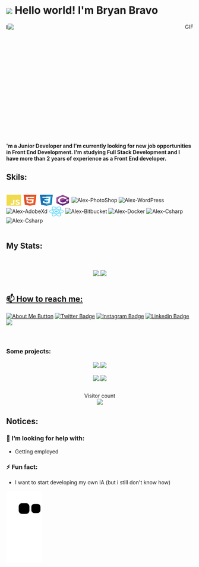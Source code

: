 # <img src="https://emojis.slackmojis.com/emojis/images/1531849430/4246/blob-sunglasses.gif?1531849430" width="30"/> Hello world! I'm Bryan Bravo

<!--   ![c633c20ede82f0e0ced7d570dbe3a1f3](https://user-images.githubusercontent.com/70382532/138322189-2db8df52-9dcb-40a0-88a8-c365466bd33d.gif) -->
<div align="right"> 
  <img align="right" alt="GIF" src="https://github.com/Akherox/Akherox/blob/main/.github/workflows/138322189-2db8df52-9dcb-40a0-88a8-c365466bd33d.gif?raw=true" width="500" height="320" />
</div>

#### I'm a Junior Developer and I'm currently looking for new job opportunities in Front End Development. I'm studying Full Stack Development and I have more than 2 years of experience as a Front End developer.
   
## Skils:
<!--   //Web for icons: https://devicon.dev/ -->
<div style="display: inline_block">
<br>
  <img align="center" alt="Alex-Js" height="30" width="40" src="https://raw.githubusercontent.com/devicons/devicon/master/icons/javascript/javascript-plain.svg">
  <img align="center" alt="Alex-HTML" height="30" width="40" src="https://raw.githubusercontent.com/devicons/devicon/master/icons/html5/html5-original.svg">
  <img align="center" alt="Alex-CSS" height="30" width="40" src="https://raw.githubusercontent.com/devicons/devicon/master/icons/css3/css3-original.svg">
  <img align="center" alt="Alex-C#" height="30" width="40" src="https://raw.githubusercontent.com/devicons/devicon/master/icons/csharp/csharp-original.svg">
  <img align="center" alt="Alex-PhotoShop" height="30" width="40" src="https://cdn.jsdelivr.net/gh/devicons/devicon/icons/photoshop/photoshop-plain.svg"> 
  <img align="center" alt="Alex-WordPress" height="30" width="40" src="https://cdn.jsdelivr.net/gh/devicons/devicon/icons/wordpress/wordpress-plain.svg"> 
  <img align="center" alt="Alex-AdobeXd" height="30" width="40" src="https://cdn.jsdelivr.net/gh/devicons/devicon/icons/xd/xd-line.svg"> 
  <img align="center" alt="Alex-React" height="30" width="40" src="https://raw.githubusercontent.com/devicons/devicon/master/icons/react/react-original.svg">
  <img align="center" alt="Alex-Bitbucket" height="30" width="40" src="https://cdn.jsdelivr.net/gh/devicons/devicon/icons/bitbucket/bitbucket-original-wordmark.svg">
  <img align="center" alt="Alex-Docker" height="30" width="40" src="https://cdn.jsdelivr.net/gh/devicons/devicon/icons/docker/docker-original-wordmark.svg">
  <img align="center" alt="Alex-Csharp" height="30" width="40" src="https://cdn.jsdelivr.net/gh/devicons/devicon/icons/git/git-plain-wordmark.svg">
  <img align="center" alt="Alex-Csharp" height="30" width="40" src="https://cdn.jsdelivr.net/gh/devicons/devicon/icons/vuejs/vuejs-original-wordmark.svg" />
          
          
  <!--   <img align="center" alt="Alex-Csharp" height="30" width="40" src="https://cdn.jsdelivr.net/gh/devicons/devicon/icons/sequelize/sequelize-original.svg"> -->
  <!--   <img align="center" alt="Alex-Ts" height="30" width="40" src="https://raw.githubusercontent.com/devicons/devicon/master/icons/typescript/typescript-plain.svg"> -->
  <!--   <img align="center" alt="Alex-Python" height="30" width="40" src="https://raw.githubusercontent.com/devicons/devicon/master/icons/python/python-original.svg"> -->
</div>
  <br>                
                 
## My Stats:
<br>
<br>
<div align="center">
  <a href="https://github.com/Akherox">
    <img align="center" height="150em" src="https://github-readme-stats.vercel.app/api?username=akherox&show_icons=true&theme=radical&include_all_commits=true&count_private=true"/>
    <img align="center" height="150em" src="https://github-readme-stats.vercel.app/api/top-langs/?username=akherox&layout=compact&langs_count=7&theme=radical"/>
</div>
 <br>
    
## 📫 How to reach me:
  <!--   Web for social webs: https://dev.to/envoy_/150-badges-for-github-pnk -->
<div>
<!--   <a href="https://www.youtube.com/channel/UC_-uuuZbY0AAt9CViNzvc-Q" target="_blank"><img src="https://img.shields.io/badge/YouTube-FF0000?style=for-the-badge&logo=youtube&logoColor=white" target="_blank"></a> -->
  <a href="https://portfolio-v2-w4kb-git-main-akheroxs-projects.vercel.app/" target="_blank"><img src="https://img.shields.io/badge/About_Me-grey?style=for-the-badge&logo=readme&logoColor=white" alt="About Me Button"/></a>
  <a href="https://twitter.com/Bryanalexbm1" target="_blank"><img src="https://img.shields.io/badge/Twitter-black?style=for-the-badge&logo=x&logoColor=white" alt="Twitter Badge"/></a>
  <a href="https://www.instagram.com/alexbm008" target="_blank"><img src="https://img.shields.io/badge/-Instagram-%23E4405F?style=for-the-badge&logo=instagram&logoColor=white" alt="Instagram Badge"></a>
  <a href="https://linkedin.com/in/alex-bravo-008-mk" target="_blank"><img src="https://img.shields.io/badge/LinkedIn-0077B5?style=for-the-badge&logo=logmein&logoColor=white" alt="Linkedin Badge"></a> 
  <a href="mailto:bryanalexbm@gmail.com"><img src="https://img.shields.io/badge/Gmail-D14836?style=for-the-badge&logo=gmail&logoColor=white" target="_blank"></a>
</div>
   <br>
  
<!--   ## 🏃 Recent Github Activities -->
<!--START_SECTION:activity-->
<!-- `[06/06 01:55]` <img alt="📝" src="https://github.com/Akherox/github-activity/raw/master/icons/commit.png" align="top" height="18"> Made `16` commits in [Akerox/Akerox](https://github.com/Akherox/Akherox)  
`[28/05 14:01]` <img alt="➕" src="https://github.com/Akherox/github-activity/raw/master/icons/create-repo.png" align="top" height="18"> Created repository [Akherox/learn](https://github.com/Akherox/learn)  
`[19/05 01:54]` <img alt="📝" src="https://github.com/Akherox/github-activity/raw/master/icons/commit.png" align="top" height="18"> Made `59` commits in [Akherox/Akherox](https://github.com/Akherox/Akherox)  
`[11/05 06:01]` <img alt="⭐" src="https://github.com/Akherox/github-activity/raw/master/icons/star.png" align="top" height="18"> Starred [Akherox/leetcode-patterns](https://github.com/Akherox/leetcode-patterns)  
`[25/04 01:31]` <img alt="📝" src="https://github.com/Akherox/github-activity/raw/master/icons/commit.png" align="top" height="18"> Made `147` commit in [Akherox/Akherox](https://github.com/Akherox/Akherox)  -->
  
  <br>
        
### Some projects:   
<div align="center">
  <a href="https://github.com/Akherox/portofolio">
    <img align="center" height="105em" src="https://github-readme-stats.vercel.app/api/pin/?username=akherox&repo=portofolio&theme=radical" />
  </a>
  <a href="https://github.com/Akherox/pokedex">
    <img align="center" height="105em" src="https://github-readme-stats.vercel.app/api/pin/?username=akherox&repo=pokedex&theme=radical" />
  </a>
</div>
  <br>
<div align="center">
  <a href="https://github.com/Akherox/marvel-pvp">
    <img align="center" height="105em" src="https://github-readme-stats.vercel.app/api/pin/?username=akherox&repo=marvel-pvp&theme=radical" />
  </a>
  <a href="https://github.com/Akherox/demon-slayer-slider">
    <img align="center" height="105em" src="https://github-readme-stats.vercel.app/api/pin/?username=akherox&repo=demon-slayer-slider&theme=radical" />
  </a>
</div>
<br>
<p align="center"> 
    Visitor count
    <br>
    <img src="https://profile-counter.glitch.me/akherox/count.svg" />
</p>

## Notices:
### 🤔 I’m looking for help with:

-  Getting employed

### ⚡ Fun fact: 

- I want to start developing my own IA (but i still don't know how)
   
<img src="https://github.com/Akherox/Akherox/blob/output/github-contribution-grid-snake.svg"/>
   
   
